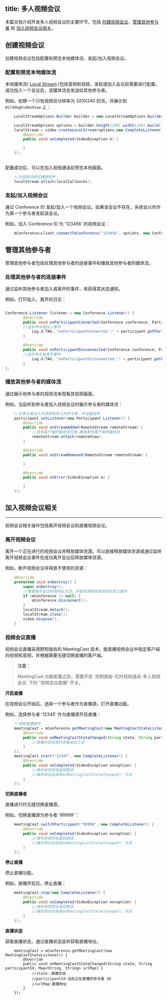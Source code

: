 title: 多人视频会议
---

本篇文档介绍开发多人视频会议的主要环节，包括 [创建视频会议](/guide/video/android/conference.html#创建视频会议)、[管理其他参与者](/guide/video/android/conference.html#管理其他参与者) 和 [加入视频会议相关](/guide/video/android/conference.html#加入视频会议相关)。

## 创建视频会议

创建视频会议包括配置和预览本地媒体流、发起/加入视频会议。

### 配置和预览本地媒体流

本地媒体流( [Local Stream](/guide/video/core.html#Local-Stream) )包括音频和视频，发起或加入会议前需要进行配置，成功加入一个会议后，该媒体流会发送给其他参与者。

例如，创建一个只有视频且分辨率为 320X240 的流，并展示到 `WilddogVideoView` 上：

```java
    LocalStreamOptions.Builder builder = new LocalStreamOptions.Builder();

    LocalStreamOptions options = builder.height(240).width(320).build();
    localStream = video.createLocalStream(options,new CompleteListener() {
        @Override
        public void onCompleted(VideoException e) {

        }
    });
    
```


配置成功后，可以在加入视频通话前预览本地画面。

```java
    //为视频流绑定播放控件
    localStream.attach(localCallbacks);
```

### 发起/加入视频会议

通过 Conference ID 发起/加入一个视频会议。如果该会议不存在，系统会以你作为第一个参与者发起该会议。


例如，加入 Conference ID 为 '123456' 的视频会议：

```java
    mConference=client.connectToConference("123456", options, new Conference.Listener() {//会议事件监听});
```

## 管理其他参与者

管理其他参与者包括处理其他参与者的连接事件和播放其他参与者的媒体流。

### 处理其他参与者的连接事件

通过监听其他参与者加入或离开的事件，来获得其状态通知。

例如，打印加入、离开的日志：

```java

Conference.Listener listener = new Conference.Listener() {
        @Override
        public void onParticipantConnected(Conference conference, Participant participant) {
        //监听参与者加入事件
            Log.d(TAG, "onParticipantConnected :" + participant.getParticipantId());
        }

        @Override
        public void onParticipantDisconnected(Conference conference, Participant participant) {
        //监听参与者离开事件
            Log.d(TAG, "onParticipantDisconnected :" + participant.getParticipantId());
        }
};
```

### 播放其他参与者的媒体流

通过展示他参与者的视频流来观看其视频画面。

例如，当监听到参与者加入视频会议时展示参与者的媒体流：

```java
    //在参与者加入时获得到加入的参与者，并设置监听
    participant.setListener(new Participant.Listener() {
        @Override
        public void onStreamAdded(RemoteStream remoteStream) {
            //其他客户端的媒体流可用,播放其他客户端的媒体流
            remoteStream.attach(remoteView);
        }

        @Override
        public void onStreamRemoved(RemoteStream remoteStream) {

        }

        @Override
        public void onError(VideoException e) {

        }
    });
```

## 加入视频会议相关
---

视频会议相关操作包括离开视频会议和直播视频会议。

### 离开视频会议

离开一个正在进行的视频会议并释放媒体资源。可以直接释放媒体资源或通过监听离开视频会议事件在成功离开会议后释放媒体资源。

例如，断开视频会议并释放不使用的资源：

```java
    @Override
    protected void onDestroy() {
        super.onDestroy();
        //需要离开会议时调用此方法，并做资源释放和其他自定义操作
        if (mConference != null) {
            mConference.disconnect();
        }
        localStream.detach();
        localStream.close();
        video.dispose();
    }
```

### 视频会议直播

视频会议直播采用野狗独有的 MeetingCast 技术，能直播视频会议中指定客户端的视频和音频，并根据需要无缝切换直播的客户端。

<blockquote class="warning">
  <p><strong>注意：</strong></p>
  MeetingCast 功能配置之前，需要开启 `控制面板-实时视频通话-多人视频会议` 下的 “视频会议直播” 开关。
</blockquote>

**开启直播**

在视频会议开始后，选择一个参与者作为直播源，打开直播功能。

例如，选择参与者 '12345' 作为直播源开启直播：

```java
    //获取直播插件
    meetingCast = mConference.getMeetingCast(new MeetingCastStateListener() {
        @Override
        public void onMeetingCastStateChanged(String state, String participantId, Map<String, String> urlMap) {
            //直播状态改变时会触发此方法
        }
    });
    meetingCast.start("12345", new CompleteListener() {
        @Override
        public void onCompleted(VideoException exception) {
            //操作异常则会返回错误
            //操作成功会调用onMeetingCastStateChanged() 方法
        }
    });
```

**切换直播者**

直播进行时无缝切换直播源。

例如，切换直播源为参与者 '99999'：


```java
    meetingCast.switchParticipant("99999", new CompleteListener() {
        @Override
        public void onCompleted(VideoException exception) {
            //操作异常则会返回错误
            //操作成功会调用onMeetingCastStateChanged() 方法
        }
    });
```

**停止直播**

停止直播功能。

例如，直播开启后，停止直播：


```java
    meetingCast.stop(new CompleteListener() {
        @Override
        public void onCompleted(VideoException exception) {
            //操作异常则会返回错误
            //操作成功会调用onMeetingCastStateChanged() 方法
        }
    });
```
**直播状态**

获取直播状态，通过直播状态监听获取直播地址。

```
    meetingCast = mConference.getMeetingCast(new MeetingCastStateListener() {
        @Override
        public void onMeetingCastStateChanged(String state, String participantId, Map<String, String> urlMap) {
            //state：直播状态
            //participantId:当前正在直播的参与者 ID
            //urlMap:直播地址
        }
    });
```



